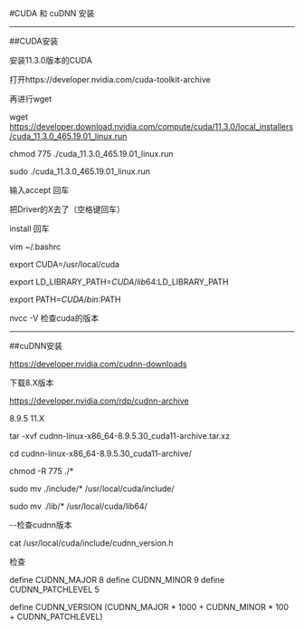 #CUDA 和 cuDNN 安装

---
##CUDA安装

安装11.3.0版本的CUDA

打开https://developer.nvidia.com/cuda-toolkit-archive

再进行wget

wget https://developer.download.nvidia.com/compute/cuda/11.3.0/local_installers/cuda_11.3.0_465.19.01_linux.run

chmod 775 ./cuda_11.3.0_465.19.01_linux.run

sudo ./cuda_11.3.0_465.19.01_linux.run

输入accept  回车
	
把Driver的X去了（空格键回车）
	
install 回车

vim ~/.bashrc

export CUDA=/usr/local/cuda
	
export LD_LIBRARY_PATH=$CUDA/lib64:$LD_LIBRARY_PATH
	
export PATH=$CUDA/bin:$PATH

nvcc -V 检查cuda的版本

---
##cuDNN安装

https://developer.nvidia.com/cudnn-downloads
	
下载8.X版本
	
https://developer.nvidia.com/rdp/cudnn-archive
	
8.9.5   11.X
	
	 
tar -xvf cudnn-linux-x86_64-8.9.5.30_cuda11-archive.tar.xz 
	 
cd  cudnn-linux-x86_64-8.9.5.30_cuda11-archive/
	 
chmod -R 775 ./*
	 
	 
sudo mv ./include/* /usr/local/cuda/include/
	 
sudo mv ./lib/* /usr/local/cuda/lib64/
	 
	
--检查cudnn版本 
	
cat /usr/local/cuda/include/cudnn_version.h
	
检查
	
define CUDNN_MAJOR 8
define CUDNN_MINOR 9
define CUDNN_PATCHLEVEL 5

define CUDNN_VERSION (CUDNN_MAJOR * 1000 + CUDNN_MINOR * 100 + CUDNN_PATCHLEVEL)
